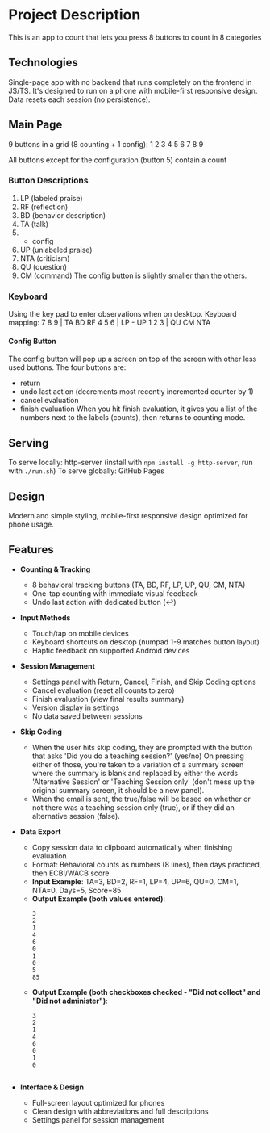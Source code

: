 # Project Description

This is an app to count that lets you press 8 buttons to count in 8 categories

## Technologies
Single-page app with no backend that runs completely on the frontend in JS/TS.
It's designed to run on a phone with mobile-first responsive design.
Data resets each session (no persistence). 

## Main Page
9 buttons in a grid (8 counting + 1 config):
1 2 3
4 5 6
7 8 9

All buttons except for the configuration (button 5) contain a count

### Button Descriptions
1. LP (labeled praise)
2. RF (reflection)
3. BD (behavior description)
4. TA (talk)
5. - config 
6. UP (unlabeled praise)
7. NTA (criticism)
8. QU (question)
9. CM (command)
The config button is slightly smaller than the others.

### Keyboard
Using the key pad to enter observations when on desktop.
Keyboard mapping:
7 8 9 | TA BD RF
4 5 6 | LP -  UP
1 2 3 | QU CM NTA 

#### Config Button
The config button will pop up a screen on top of the screen with other less used buttons. 
The four buttons are:
- return 
- undo last action (decrements most recently incremented counter by 1)
- cancel evaluation
- finish evaluation
When you hit finish evaluation, it gives you a list of the numbers next to the labels (counts), then returns to counting mode. 

## Serving
To serve locally: http-server (install with `npm install -g http-server`, run with `./run.sh`)
To serve globally: GitHub Pages

## Design
Modern and simple styling, mobile-first responsive design optimized for phone usage.

## Features

- **Counting & Tracking**
  - 8 behavioral tracking buttons (TA, BD, RF, LP, UP, QU, CM, NTA)
  - One-tap counting with immediate visual feedback
  - Undo last action with dedicated button (↩️)

- **Input Methods**
  - Touch/tap on mobile devices
  - Keyboard shortcuts on desktop (numpad 1-9 matches button layout)
  - Haptic feedback on supported Android devices

- **Session Management**
  - Settings panel with Return, Cancel, Finish, and Skip Coding options
  - Cancel evaluation (reset all counts to zero)
  - Finish evaluation (view final results summary)
  - Version display in settings
  - No data saved between sessions

- **Skip Coding**
  - When the user hits skip coding, they are prompted with the button that asks 'Did you do a teaching session?' (yes/no)
    On pressing either of those, you're taken to a variation of a summary screen where the summary is blank and replaced
    by either the words 'Alternative Session' or 'Teaching Session only' (don't mess up the original summary screen, it should be a new panel).
  - When the email is sent, the true/false will be based on whether or not there was a teaching session only (true), or if they did an alternative session (false).

- **Data Export**
  - Copy session data to clipboard automatically when finishing evaluation
  - Format: Behavioral counts as numbers (8 lines), then days practiced, then ECBI/WACB score
  - **Input Example**: TA=3, BD=2, RF=1, LP=4, UP=6, QU=0, CM=1, NTA=0, Days=5, Score=85
  - **Output Example (both values entered)**: 
    ```
    3
    2
    1
    4
    6
    0
    1
    0
    5
    85
    ```
  - **Output Example (both checkboxes checked - "Did not collect" and "Did not administer")**: 
    ```
    3
    2
    1
    4
    6
    0
    1
    0


    ```
    
- **Interface & Design**
  - Full-screen layout optimized for phones
  - Clean design with abbreviations and full descriptions
  - Settings panel for session management
